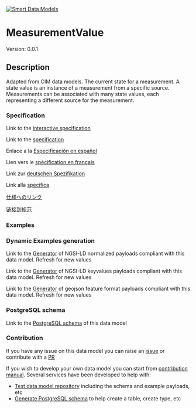[![Smart Data Models](https://smartdatamodels.org/wp-content/uploads/2022/01/SmartDataModels_logo.png "Logo")](https://smartdatamodels.org)
# MeasurementValue
Version: 0.0.1

## Description 

Adapted from CIM data models. The current state for a measurement. A state value is an instance of a measurement from a specific source. Measurements can be associated with many state values, each representing a different source for the measurement.
### Specification

Link to the [interactive specification](https://swagger.lab.fiware.org/?url=https://smart-data-models.github.io/dataModel.EnergyCIM/MeasurementValue/swagger.yaml)

Link to the [specification](https://github.com/smart-data-models/dataModel.EnergyCIM/blob/master/MeasurementValue/doc/spec.md)

Enlace a la [Especificación en español](https://github.com/smart-data-models/dataModel.EnergyCIM/blob/master/MeasurementValue/doc/spec_ES.md)

Lien vers le [spécification en français](https://github.com/smart-data-models/dataModel.EnergyCIM/blob/master/MeasurementValue/doc/spec_FR.md)

Link zur [deutschen Spezifikation](https://github.com/smart-data-models/dataModel.EnergyCIM/blob/master/MeasurementValue/doc/spec_DE.md)

Link alla [specifica](https://github.com/smart-data-models/dataModel.EnergyCIM/blob/master/MeasurementValue/doc/spec_IT.md)

[仕様へのリンク](https://github.com/smart-data-models/dataModel.EnergyCIM/blob/master/MeasurementValue/doc/spec_JA.md)

[链接到规范](https://github.com/smart-data-models/dataModel.EnergyCIM/blob/master/MeasurementValue/doc/spec_ZH.md)
### Examples
### Dynamic Examples generation

Link to the [Generator](https://smartdatamodels.org/extra/ngsi-ld_generator.php?schemaUrl=https://raw.githubusercontent.com/smart-data-models/dataModel.EnergyCIM/master/MeasurementValue/schema.json&email=info@smartdatamodels.org) of NGSI-LD normalized payloads compliant with this data model. Refresh for new values

Link to the [Generator](https://smartdatamodels.org/extra/ngsi-ld_generator_keyvalues.php?schemaUrl=https://raw.githubusercontent.com/smart-data-models/dataModel.EnergyCIM/master/MeasurementValue/schema.json&email=info@smartdatamodels.org) of NGSI-LD keyvalues payloads compliant with this data model. Refresh for new values

Link to the [Generator](https://smartdatamodels.org/extra/geojson_features_generator.php?schemaUrl=https://raw.githubusercontent.com/smart-data-models/dataModel.EnergyCIM/master/MeasurementValue/schema.json&email=info@smartdatamodels.org) of geojson feature format payloads compliant with this data model. Refresh for new values
### PostgreSQL schema

Link to the [PostgreSQL schema](https://github.com/smart-data-models/dataModel.EnergyCIM/blob/master/MeasurementValue/schema.sql) of this data model
### Contribution

 If you have any issue on this data model you can raise an [issue](https://github.com/smart-data-models/dataModel.EnergyCIM/issues)  or contribute with a [PR](https://github.com/smart-data-models/dataModel.EnergyCIM/pulls)

 If you wish to develop your own data model you can start from [contribution manual](https://bit.ly/contribution_manual). Several services have been developed to help with: 
 - [Test data model repository](https://smartdatamodels.org/index.php/data-models-contribution-api/) including the schema and example payloads, etc
 - [Generate PostgreSQL schema](https://smartdatamodels.org/index.php/sql-service/) to help create a table, create type, etc